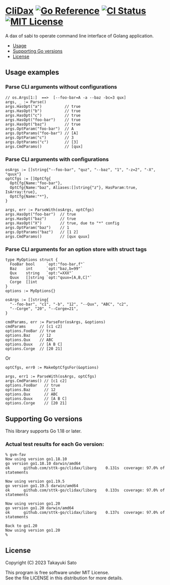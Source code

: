 # [CliDax][repo-url] [![Go Reference][pkg-dev-img]][pkg-dev-url] [![CI Status][ci-img]][ci-url] [![MIT License][mit-img]][mit-url]

A dax of sabi to operate command line interface of Golang application.

- [Usage](#usage)
- [Supporting Go versions](#support-go-version)
- [License](#license)

<a name="usage"></a>
## Usage examples

### Parse CLI arguments without configurations

```
// os.Args[1:]  ==>  [--foo-bar=A -a --baz -bc=3 qux]
args, _ := Parse()
args.HasOpt("a")          // true
args.HasOpt("b")          // true
args.HasOpt("c")          // true
args.HasOpt("foo-bar")    // true
args.HasOpt("baz")        // true
args.OptParam("foo-bar")  // A
args.OptParams("foo-bar") // [A]
args.OptParam("c")        // 3
args.OptParams("c")       // [3]
args.CmdParams()          // [qux]
```

### Parse CLI arguments with configurations

```
osArgs := []string{"--foo-bar", "quz", "--baz", "1", "-z=2", "-X", "quux"}
optCfgs := []OptCfg{
  OptCfg{Name:"foo-bar"},
  OptCfg{Name:"baz", Aliases:[]string{"z"}, HasParam:true, IsArray:true},
  OptCfg{Name:"*"},
}

args, err := ParseWith(osArgs, optCfgs)
args.HasOpt("foo-bar")  // true
args.HasOpt("baz")      // true
args.HasOpt("X")        // true, due to "*" config
args.OptParam("baz")    // 1
args.OptParams("baz")   // [1 2]
args.CmdParams()        // [qux quux]
```

### Parse CLI arguments for an option store with struct tags

```
type MyOptions struct {
  FooBar bool     `opt:"foo-bar,f"`
  Baz    int      `opt:"baz,b=99"`
  Qux    string   `opt:"=XXX"`
  Quux   []string `opt:"quux=[A,B,C]"`
  Corge  []int
}
options := MyOptions{}

osArgs := []string{
  "--foo-bar", "c1", "-b", "12", "--Qux", "ABC", "c2",
  "--Corge", "20", "--Corge=21",
}

cmdParams, err := ParseFor(osArgs, &options)
cmdParams      // [c1 c2]
options.FooBar // true
options.Baz    // 12
options.Qux    // ABC
options.Quux   // [A B C]
options.Corge  // [20 21]
```

Or

```
optCfgs, err0 := MakeOptCfgsFor(&options)

args, err1 := ParseWith(osArgs, optCfgs)
args.CmdParams() // [c1 c2]
options.FooBar   // true
options.Baz      // 12
options.Qux      // ABC
options.Quux     // [A B C]
options.Corge    // [20 21]
```

<a name="support-go-versions"></a>
## Supporting Go versions

This library supports Go 1.18 or later.

### Actual test results for each Go version:

```
% gvm-fav
Now using version go1.18.10
go version go1.18.10 darwin/amd64
ok  	github.com/sttk-go/clidax/libarg	0.131s	coverage: 97.0% of statements

Now using version go1.19.5
go version go1.19.5 darwin/amd64
ok  	github.com/sttk-go/clidax/libarg	0.133s	coverage: 97.0% of statements

Now using version go1.20
go version go1.20 darwin/amd64
ok  	github.com/sttk-go/clidax/libarg	0.137s	coverage: 97.0% of statements

Back to go1.20
Now using version go1.20
%
```


<a name="license"></a>
## License

Copyright (C) 2023 Takayuki Sato

This program is free software under MIT License.<br>
See the file LICENSE in this distribution for more details.


[repo-url]: https://github.com/sttk-go/clidax
[pkg-dev-img]: https://pkg.go.dev/badge/github.com/sttk-go/clidax.svg
[pkg-dev-url]: https://pkg.go.dev/github.com/sttk-go/clidax
[ci-img]: https://github.com/sttk-go/clidax/actions/workflows/go.yml/badge.svg?branch=main
[ci-url]: https://github.com/sttk-go/clidax/actions
[mit-img]: https://img.shields.io/badge/license-MIT-green.svg
[mit-url]: https://opensource.org/licenses/MIT

